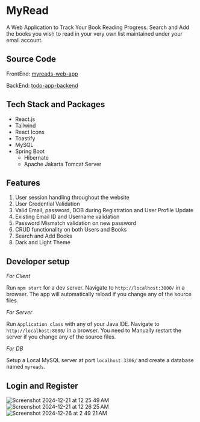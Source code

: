 # MyRead

A Web Application to Track Your Book Reading Progress. Search and Add the books you wish to read in your very own list maintained under your email account.

## Source Code

FrontEnd: [myreads-web-app](https://github.com/RoshanRajcmd/myreads-web-app)

BackEnd: [todo-app-backend](https://github.com/RoshanRajcmd/myreads-backend)

## Tech Stack and Packages

* React.js 
* Tailwind
* React Icons
* Toastify
* MySQL
* Spring Boot
  * Hibernate
  * Apache Jakarta Tomcat Server

## Features

1. User session handling throughout the website
2. User Credential Validation
3. Valid Email, password, DOB during Registration and User Profile Update
4. Existing Email ID and Username validation
5. Password Mismatch validation on new password
6. CRUD functionality on both Users and Books
7. Search and Add Books
8. Dark and Light Theme

## Developer setup

*For Client* 

Run `npm start` for a dev server. Navigate to `http://localhost:3000/` in a browser. The app will automatically reload if you change any of the source files.

*For Server* 

Run `Application class` with any of your Java IDE. Navigate to `http://localhost:8080/` in a browser. You need to Manually restart the server if you change any of the source files.

*For DB*

Setup a Local MySQL server at port `localhost:3306/` and create a database named `myreads`.

## Login and Register

![Screenshot 2024-12-21 at 12 25 49 AM](https://github.com/user-attachments/assets/b72eb5a6-a870-4968-b663-fce4321e5a31)
![Screenshot 2024-12-21 at 12 26 25 AM](https://github.com/user-attachments/assets/34787380-fcc2-4ec1-9f8a-21c5bddcd7c3)
![Screenshot 2024-12-26 at 2 49 21 AM](https://github.com/user-attachments/assets/6b4b24e9-dd1c-478f-81ac-0079e2208edf)
